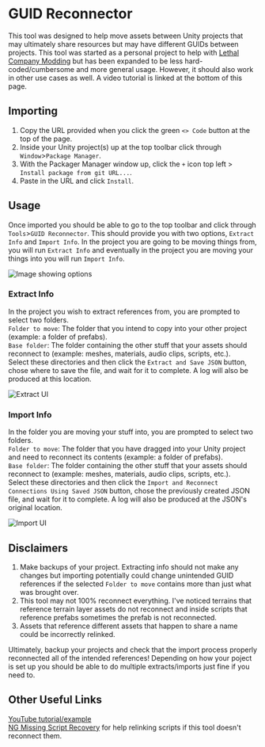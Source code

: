 <h1> GUID Reconnector </h1>

This tool was designed to help move assets between Unity projects that may ultimately share resources but may have different GUIDs between projects. This tool was started as a personal project to help with [Lethal Company Modding](https://discord.gg/XeyYqRdRGC) but has been expanded to be less hard-coded/cumbersome and more general usage. However, it should also work in other use cases as well. A video tutorial is linked at the bottom of this page.

<h2>Importing</h2>

 1. Copy the URL provided when you click the green `<> Code` button at the top of the page.
 2. Inside your Unity project(s) up at the top toolbar click through `Window`>`Package Manager`.
 3. With the Packager Manager window up, click the `+` icon top left > `Install package from git URL...`.
 4. Paste in the URL and click `Install`.

<h2>Usage</h2>

Once imported you should be able to go to the top toolbar and click through `Tools`>`GUID Reconnector`. This should provide you with two options, `Extract Info` and `Import Info`. In the project you are going to be moving things from, you will run `Extract Info` and eventually in the project you are moving your things into you will run `Import Info`.

![Image showing options](https://imgur.com/GiPOdsy.png)

<h3>Extract Info</h3>

In the project you wish to extract references from, you are prompted to select two folders. <br>
`Folder to move`: The folder that you intend to copy into your other project (example: a folder of prefabs). <br>
`Base folder`: The folder containing the other stuff that your assets should reconnect to (example: meshes, materials, audio clips, scripts, etc.). <br>
Select these directories and then click the `Extract and Save JSON` button, chose where to save the file, and wait for it to complete. A log will also be produced at this location. 

![Extract UI](https://imgur.com/75g12Cx.png)

<h3>Import Info</h3>

In the folder you are moving your stuff into, you are prompted to select two folders. <br>
`Folder to move`: The folder that you have dragged into your Unity project and need to reconnect its contents (example: a folder of prefabs). <br>
`Base folder`: The folder containing the other stuff that your assets should reconnect to (example: meshes, materials, audio clips, scripts, etc.). <br>
Select these directories and then click the `Import and Reconnect Connections Using Saved JSON` button, chose the previously created JSON file, and wait for it to complete. A log will also be produced at the JSON's original location.

![Import UI](https://imgur.com/pFycOek.png)

<h2>Disclaimers</h2>

1. Make backups of your project. Extracting info should not make any changes but importing potentially could change unintended GUID references if the selected `Folder to move` contains more than just what was brought over.
2. This tool may not 100% reconnect everything. I've noticed terrains that reference terrain layer assets do not reconnect and inside scripts that reference prefabs sometimes the prefab is not reconnected.
3. Assets that reference different assets that happen to share a name could be incorrectly relinked.

Ultimately, backup your projects and check that the import process properly reconnected all of the intended references! Depending on how your poject is set up you should be able to do multiple extracts/imports just fine if you need to.

<h2>Other Useful Links</h2>

[YouTube tutorial/example](https://youtu.be/oEfzqSVsuaU) <br>
[NG Missing Script Recovery](https://assetstore.unity.com/packages/tools/utilities/ng-missing-script-recovery-102272) for help relinking scripts if this tool doesn't reconnect them.